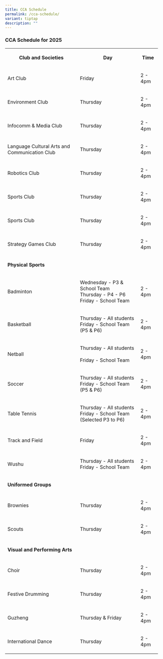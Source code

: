 ```yaml
---
title: CCA Schedule
permalink: /cca-schedule/
variant: tiptap
description: ""
---
```

<h3><strong>CCA Schedule for 2025</strong></h3>
<p></p>
<p></p>
<p></p>
<p></p>
<p></p>
<p></p>
<table style="minWidth: 75px">
<colgroup>
<col>
<col>
<col>
</colgroup>
<tbody>
<tr>
<th rowspan="1" colspan="1">
<p>Club and Societies</p>
</th>
<th rowspan="1" colspan="1">
<p>Day</p>
</th>
<th rowspan="1" colspan="1">
<p>Time</p>
</th>
</tr>
<tr>
<td rowspan="1" colspan="1">
<p>Art Club</p>
</td>
<td rowspan="1" colspan="1">
<p>Friday</p>
</td>
<td rowspan="1" colspan="1">
<p>2 - 4pm</p>
</td>
</tr>
<tr>
<td rowspan="1" colspan="1">
<p>Environment Club</p>
</td>
<td rowspan="1" colspan="1">
<p>Thursday</p>
</td>
<td rowspan="1" colspan="1">
<p>2 - 4pm</p>
</td>
</tr>
<tr>
<td rowspan="1" colspan="1">
<p>Infocomm &amp; Media Club</p>
</td>
<td rowspan="1" colspan="1">
<p>Thursday</p>
</td>
<td rowspan="1" colspan="1">
<p>2 - 4pm</p>
</td>
</tr>
<tr>
<td rowspan="1" colspan="1">
<p>Language Cultural Arts and Communication Club</p>
</td>
<td rowspan="1" colspan="1">
<p>Thursday</p>
</td>
<td rowspan="1" colspan="1">
<p>2 - 4pm</p>
</td>
</tr>
<tr>
<td rowspan="1" colspan="1">
<p>Robotics Club</p>
</td>
<td rowspan="1" colspan="1">
<p>Thursday</p>
</td>
<td rowspan="1" colspan="1">
<p>2 - 4pm</p>
</td>
</tr>
<tr>
<td rowspan="1" colspan="1">
<p>Sports Club</p>
</td>
<td rowspan="1" colspan="1">
<p>Thursday</p>
</td>
<td rowspan="1" colspan="1">
<p>2 - 4pm</p>
</td>
</tr>
<tr>
<td rowspan="1" colspan="1">
<p>Sports Club</p>
</td>
<td rowspan="1" colspan="1">
<p>Thursday</p>
</td>
<td rowspan="1" colspan="1">
<p>2 - 4pm</p>
</td>
</tr>
<tr>
<td rowspan="1" colspan="1">
<p>Strategy Games Club</p>
</td>
<td rowspan="1" colspan="1">
<p>Thursday</p>
</td>
<td rowspan="1" colspan="1">
<p>2 - 4pm</p>
</td>
</tr>
<tr>
<td rowspan="1" colspan="1">
<p><strong>Physical Sports</strong>
</p>
</td>
<td rowspan="1" colspan="1">
<p></p>
</td>
<td rowspan="1" colspan="1">
<p></p>
</td>
</tr>
<tr>
<td rowspan="1" colspan="1">
<p>Badminton</p>
</td>
<td rowspan="1" colspan="1">
<p>Wednesday - P3 &amp; School Team
<br>Thursday - P4 - P6
<br>Friday - School Team</p>
</td>
<td rowspan="1" colspan="1">
<p>2 - 4pm</p>
</td>
</tr>
<tr>
<td rowspan="1" colspan="1">
<p>Basketball</p>
</td>
<td rowspan="1" colspan="1">
<p>Thursday - All students
<br>Friday - School Team (P5 &amp; P6)</p>
</td>
<td rowspan="1" colspan="1">
<p>2 - 4pm</p>
</td>
</tr>
<tr>
<td rowspan="1" colspan="1">
<p>Netball</p>
</td>
<td rowspan="1" colspan="1">
<p>Thursday - All students &nbsp;
<br>Friday - School Team</p>
</td>
<td rowspan="1" colspan="1">
<p>2 - 4pm</p>
</td>
</tr>
<tr>
<td rowspan="1" colspan="1">
<p>Soccer</p>
</td>
<td rowspan="1" colspan="1">
<p>Thursday - All students
<br>Friday - School Team (P5 &amp; P6)</p>
</td>
<td rowspan="1" colspan="1">
<p>2 - 4pm</p>
</td>
</tr>
<tr>
<td rowspan="1" colspan="1">
<p>Table Tennis</p>
</td>
<td rowspan="1" colspan="1">
<p>Thursday - All students
<br>Friday - School Team (Selected P3 to P6)</p>
</td>
<td rowspan="1" colspan="1">
<p>2 - 4pm</p>
</td>
</tr>
<tr>
<td rowspan="1" colspan="1">
<p>Track and Field</p>
</td>
<td rowspan="1" colspan="1">
<p>Friday</p>
</td>
<td rowspan="1" colspan="1">
<p>2 - 4pm</p>
</td>
</tr>
<tr>
<td rowspan="1" colspan="1">
<p>Wushu</p>
</td>
<td rowspan="1" colspan="1">
<p>Thursday - All students
<br>Friday - School Team</p>
</td>
<td rowspan="1" colspan="1">
<p>2 - 4pm</p>
</td>
</tr>
<tr>
<td rowspan="1" colspan="1">
<p><strong>Uniformed Groups</strong>
</p>
</td>
<td rowspan="1" colspan="1">
<p></p>
</td>
<td rowspan="1" colspan="1">
<p></p>
</td>
</tr>
<tr>
<td rowspan="1" colspan="1">
<p>Brownies</p>
</td>
<td rowspan="1" colspan="1">
<p>Thursday</p>
</td>
<td rowspan="1" colspan="1">
<p>2 - 4pm</p>
</td>
</tr>
<tr>
<td rowspan="1" colspan="1">
<p>Scouts</p>
</td>
<td rowspan="1" colspan="1">
<p>Thursday</p>
</td>
<td rowspan="1" colspan="1">
<p>2 - 4pm</p>
</td>
</tr>
<tr>
<td rowspan="1" colspan="1">
<p><strong>Visual and Performing Arts</strong>
</p>
</td>
<td rowspan="1" colspan="1">
<p></p>
</td>
<td rowspan="1" colspan="1">
<p></p>
</td>
</tr>
<tr>
<td rowspan="1" colspan="1">
<p>Choir</p>
</td>
<td rowspan="1" colspan="1">
<p>Thursday</p>
</td>
<td rowspan="1" colspan="1">
<p>2 - 4pm</p>
</td>
</tr>
<tr>
<td rowspan="1" colspan="1">
<p>Festive Drumming</p>
</td>
<td rowspan="1" colspan="1">
<p>Thursday</p>
</td>
<td rowspan="1" colspan="1">
<p>2 - 4pm</p>
</td>
</tr>
<tr>
<td rowspan="1" colspan="1">
<p>Guzheng</p>
</td>
<td rowspan="1" colspan="1">
<p>Thursday &amp; Friday</p>
</td>
<td rowspan="1" colspan="1">
<p>2 - 4pm</p>
</td>
</tr>
<tr>
<td rowspan="1" colspan="1">
<p>International Dance</p>
</td>
<td rowspan="1" colspan="1">
<p>Thursday</p>
</td>
<td rowspan="1" colspan="1">
<p>2 - 4pm</p>
</td>
</tr>
</tbody>
</table>
<p></p>